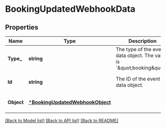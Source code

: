 # BookingUpdatedWebhookData

## Properties

 Name       | Type                                                               | Description                                                                        | Notes                        
------------|--------------------------------------------------------------------|------------------------------------------------------------------------------------|------------------------------
 **Type_**  | **string**                                                         | The type of the event data object. The value is &#x60;\&quot;booking\&quot;&#x60;. | [optional] [default to null] 
 **Id**     | **string**                                                         | The ID of the event data object.                                                   | [optional] [default to null] 
 **Object** | [***BookingUpdatedWebhookObject**](BookingUpdatedWebhookObject.md) |                                                                                    | [optional] [default to null] 

[[Back to Model list]](../README.md#documentation-for-models) [[Back to API list]](../README.md#documentation-for-api-endpoints) [[Back to README]](../README.md)

